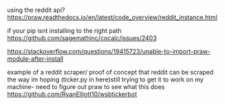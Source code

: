 using the reddit api?
https://praw.readthedocs.io/en/latest/code_overview/reddit_instance.html

if your pip isnt installing to the right path
https://github.com/sagemathinc/cocalc/issues/2403

https://stackoverflow.com/questions/19415723/unable-to-import-praw-module-after-install

example of a reddit scraper/ proof of concept that reddit can be scraped the way im hoping (ticker.py in here)still trying to get it to work on my machine- need to figure out praw to see what this does
https://github.com/RyanElliott10/wsbtickerbot

